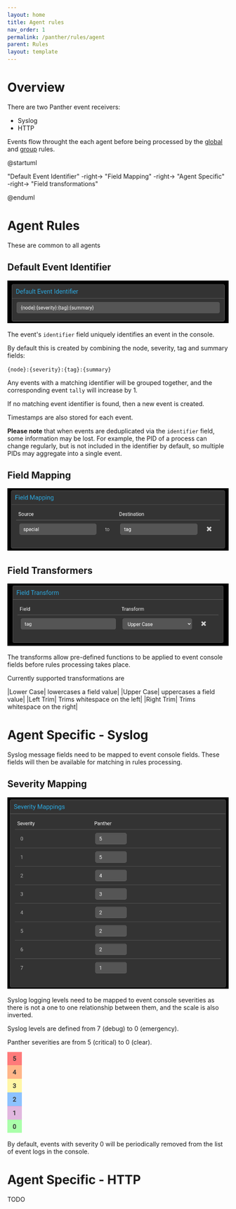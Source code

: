 ```yaml
---
layout: home
title: Agent rules
nav_order: 1
permalink: /panther/rules/agent
parent: Rules
layout: template
---
```


# Overview

There are two Panther event receivers:
 - Syslog
 - HTTP

Events flow throught the each agent before being processed by the [global](../rules/global.md) and [group](../rules/group.md) rules.

@startuml

"Default Event Identifier" -right-> "Field Mapping"
-right-> "Agent Specific"
-right-> "Field transformations"

@enduml

# Agent Rules

These are common to all agents

## Default Event Identifier

  ![Default identifier](./media/AgentIdentifier.png)

The event's `identifier` field uniquely identifies an event in the console.

By default this is created by combining the node, severity, tag and summary fields: 

  `{node}:{severity}:{tag}:{summary}`

Any events with a matching identifier will be grouped together, and
the corresponding event `tally` will increase by 1.

If no matching event identifier is found, then a new event is created.

Timestamps are also stored for each event.

**Please note** that when events are deduplicated via the `identifier` field, some information may be lost. 
For example, the PID of a process can change regularly, but is not included in the identifier by default, so multiple PIDs may aggregate into a single event.

## Field Mapping

![Field Mapping](./media/AgentMapping.png)

## Field Transformers

![Field transforming](./media/AgentTransform.png)

The transforms allow pre-defined functions to be applied to event
console fields before rules processing takes place.

Currently supported transformations are

|Lower Case| lowercases a field value|
|Upper Case| uppercases a field value|
|Left Trim| Trims whitespace on the left|
|Right Trim| Trims whitespace on the right|

# Agent Specific - Syslog

Syslog message fields need to be mapped to event console fields. These fields
will then be available for matching in rules processing.


## Severity Mapping

![Severity Mappings](./media/SyslogSeverity.png)

Syslog logging levels need to be mapped to event console severities as
there is not a one to one relationship between them, and the scale is
also inverted.

Syslog levels are defined from 7 (debug) to 0 (emergency).

Panther severities are from 5 (critical) to 0 (clear).

![Panther severity colours](./media/severities.png)

By default, events with severity 0 will be periodically removed from the list of
event logs in the console.

# Agent Specific - HTTP
TODO
